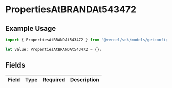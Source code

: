 # PropertiesAtBRANDAt543472

## Example Usage

```typescript
import { PropertiesAtBRANDAt543472 } from "@vercel/sdk/models/getconfigurationproductsop.js";

let value: PropertiesAtBRANDAt543472 = {};
```

## Fields

| Field       | Type        | Required    | Description |
| ----------- | ----------- | ----------- | ----------- |